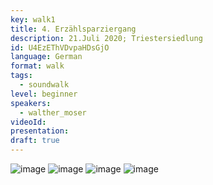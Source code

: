 ```yaml
---
key: walk1
title: 4. Erzählsparziergang
description: 21.Juli 2020; Triestersiedlung
id: U4EzEThVDvpaHDsGjO
language: German
format: walk
tags:
  - soundwalk
level: beginner
speakers:
  - walther_moser
videoId: 
presentation: 
draft: true
---
```



![image](/images/sessions/4erzaehlsparziergang1.jpg)
![image](/images/sessions/4erzaehlsparziergang2.jpg)
![image](/images/sessions/4erzaehlsparziergang3.jpg)
![image](/images/sessions/4erzaehlsparziergang4.jpg)

